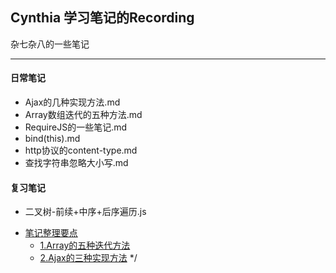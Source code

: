 ## Cynthia 学习笔记的Recording
杂七杂八的一些笔记

----
#### 日常笔记
- Ajax的几种实现方法.md
- Array数组迭代的五种方法.md
- RequireJS的一些笔记.md
- bind(this).md
- http协议的content-type.md
- 查找字符串忽略大小写.md

#### 复习笔记
+ 二叉树-前续+中序+后序遍历.js





- [笔记整理要点](https://github.com/mrsKaneshiro/CasualNotes)
    - [1.Array的五种迭代方法](https://github.com/mrsKaneshiro/CasualNotes/blob/master/Notes/Array%E6%95%B0%E7%BB%84%E8%BF%AD%E4%BB%A3%E7%9A%84%E4%BA%94%E7%A7%8D%E6%96%B9%E6%B3%95.md)
    - [2.Ajax的三种实现方法](https://github.com/mrsKaneshiro/CasualNotes/blob/master/Notes/Ajax%E7%9A%84%E5%87%A0%E7%A7%8D%E5%AE%9E%E7%8E%B0%E6%96%B9%E6%B3%95.md)
*/
